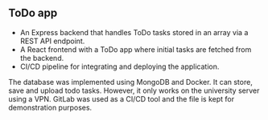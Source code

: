 ## ToDo app

- An Express backend that handles ToDo tasks stored in an array via a REST API endpoint.
- A React frontend with a ToDo app where initial tasks are fetched from the backend.
- CI/CD pipeline for integrating and deploying the application.



The database was implemented using MongoDB and Docker. It can store, save and upload todo tasks. However, it only works on the university server using a VPN. GitLab was used as a CI/CD tool and the file is kept for demonstration purposes. 

